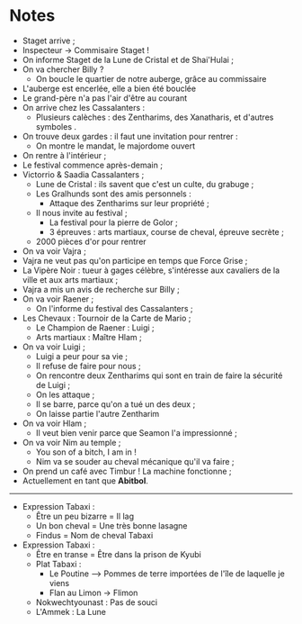 # Notes

* Staget arrive ;
* Inspecteur -> Commisaire Staget !
* On informe Staget de la Lune de Cristal et de Shai'Hulai ;
* On va chercher Billy ? 
    * On boucle le quartier de notre auberge, grâce au commissaire
* L'auberge est encerlée, elle a bien été bouclée
* Le grand-père n'a pas l'air d'être au courant
* On arrive chez les Cassalanters : 
    * Plusieurs calèches : des Zentharims, des Xanatharis, et d'autres symboles .
* On trouve deux gardes : il faut une invitation pour rentrer :
    * On montre le mandat, le majordome ouvert
* On rentre à l'intérieur ;
* Le festival commence après-demain ;
* Victorrio & Saadia Cassalanters ;
    * Lune de Cristal : ils savent que c'est un culte, du grabuge ;
    * Les Gralhunds sont des amis personnels :
        * Attaque des Zentharims sur leur propriété ;
    * Il nous invite au festival ; 
        * La festival pour la pierre de Golor ;
        * 3 épreuves : arts martiaux, course de cheval, épreuve secrète ;
    * 2000 pièces d'or pour rentrer
* On va voir Vajra ;
* Vajra ne veut pas qu'on participe en temps que Force Grise ;
* La Vipère Noir : tueur à gages célèbre, s'intéresse aux cavaliers de la ville et aux arts martiaux ;
* Vajra a mis un avis de recherche sur Billy ;
* On va voir Raener ;
    * On l'informe du festival des Cassalanters ;
* Les Chevaux : Tournoir de la Carte de Mario ;
    * Le Champion de Raener : Luigi ;
    * Arts martiaux : Maître Hlam ;
* On va voir Luigi ;
    * Luigi a peur pour sa vie ;
    * Il refuse de faire pour nous ;
    * On rencontre deux Zentharims qui sont en train de faire la sécurité de Luigi ;
    * On les attaque ;
    * Il se barre, parce qu'on a tué un des deux ;
    * On laisse partie l'autre Zentharim
* On va voir Hlam ;
    * Il veut bien venir parce que Seamon l'a impressionné ;
* On va voir Nim au temple ;
    * You son of a bitch, I am in ! 
    * Nim va se souder au cheval mécanique qu'il va faire ;
* On prend un café avec Timbur ! La machine fonctionne ; 
* Actuellement en tant que **Abitbol**.

---

* Expression Tabaxi : 
    * Être un peu bizarre = Il lag
    * Un bon cheval = Une très bonne lasagne
    * Findus = Nom de cheval Tabaxi
* Expression Tabaxi :
    * Être en transe = Être dans la prison de Kyubi
    * Plat Tabaxi : 
        * Le Poutine --> Pommes de terre importées de l'île de laquelle je viens
        * Flan au Limon -> Flimon
    * Nokwechtyounast : Pas de souci
    * L'Ammek : La Lune

